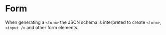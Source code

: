 # Form

When generating a `<form>` the JSON schema is interpreted to create `<form>`, `<input />` and other form elements.

<!-- the webpack.guidance.config.cjs must point to the form.guidance.ts file as an entry as well as copying the global css variables -->
<dtc-form-guidance></dtc-formguidance>